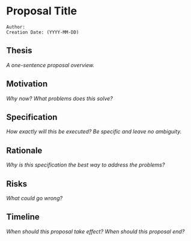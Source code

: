 # Proposal Title

```
Author:
Creation Date: (YYYY-MM-DD)
```

## Thesis

*A one-sentence proposal overview.*

## Motivation

*Why now? What problems does this solve?*

## Specification

*How exactly will this be executed? Be specific and leave no ambiguity.*

## Rationale

*Why is this specification the best way to address the problems?*

## Risks

*What could go wrong?*

## Timeline

*When should this proposal take effect? When should this proposal end?*
